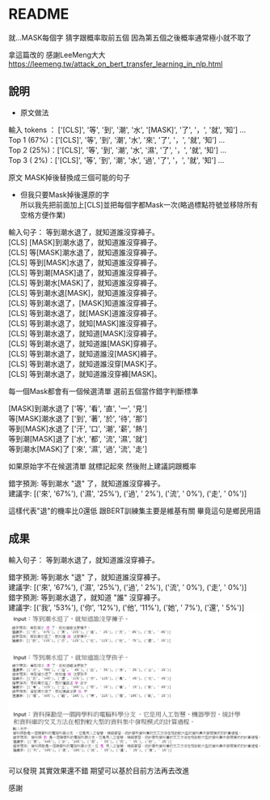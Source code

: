 README
===========================

就...MASK每個字 猜字跟概率取前五個 因為第五個之後概率通常極小就不取了

拿這篇改的 感謝LeeMeng大大  
https://leemeng.tw/attack_on_bert_transfer_learning_in_nlp.html

## 說明

* 原文做法

輸入 tokens ： ['[CLS]', '等', '到', '潮', '水', '[MASK]', '了', '，', '就', '知'] ...  
Top 1 (67%)：['[CLS]', '等', '到', '潮', '水', '來', '了', '，', '就', '知'] ...  
Top 2 (25%)：['[CLS]', '等', '到', '潮', '水', '濕', '了', '，', '就', '知'] ...  
Top 3 ( 2%)：['[CLS]', '等', '到', '潮', '水', '過', '了', '，', '就', '知'] ...

原文 MASK掉後替換成三個可能的句子

* 但我只要Mask掉後還原的字  
所以我先把前面加上[CLS]並把每個字都Mask一次(略過標點符號並移除所有空格方便作業)

輸入句子： 
等到潮水退了，就知道誰沒穿褲子。   
[CLS] [MASK]到潮水退了，就知道誰沒穿褲子。  
[CLS] 等[MASK]潮水退了，就知道誰沒穿褲子。  
[CLS] 等到[MASK]水退了，就知道誰沒穿褲子。  
[CLS] 等到潮[MASK]退了，就知道誰沒穿褲子。  
[CLS] 等到潮水[MASK]了，就知道誰沒穿褲子。  
[CLS] 等到潮水退[MASK]，就知道誰沒穿褲子。  
[CLS] 等到潮水退了，[MASK]知道誰沒穿褲子。  
[CLS] 等到潮水退了，就[MASK]道誰沒穿褲子。  
[CLS] 等到潮水退了，就知[MASK]誰沒穿褲子。  
[CLS] 等到潮水退了，就知道[MASK]沒穿褲子。  
[CLS] 等到潮水退了，就知道誰[MASK]穿褲子。  
[CLS] 等到潮水退了，就知道誰沒[MASK]褲子。  
[CLS] 等到潮水退了，就知道誰沒穿[MASK]子。  
[CLS] 等到潮水退了，就知道誰沒穿褲[MASK]。

每一個Mask都會有一個候選清單 選前五個當作錯字判斷標準

[MASK]到潮水退了 ['等', '看', '直', '一', '見']  
等[MASK]潮水退了 ['到', '著', '於', '待', '那']  
等到[MASK]水退了 ['汗', '口', '潮', '薪', '熱']  
等到潮[MASK]退了 ['水', '都', '流', '濕', '就']  
等到潮水[MASK]了 ['來', '濕', '過', '流', '走']  

如果原始字不在候選清單 就標記起來
然後附上建議詞跟概率

錯字預測: 等到潮水 "退" 了，就知道誰沒穿褲子。  
建議字: [('來', '67%'), ('濕', '25%'), ('過', ' 2%'), ('流', ' 0%'), ('走', ' 0%')]

這樣代表"退"的機率比0還低 跟BERT訓練集主要是維基有關 畢竟這句是鄉民用語

## 成果

輸入句子： 等到潮水退了，就知道誰沒穿褲子。

錯字預測: 等到潮水 "退" 了，就知道誰沒穿褲子。  
建議字: [('來', '67%'), ('濕', '25%'), ('過', ' 2%'), ('流', ' 0%'), ('走', ' 0%')]  
錯字預測: 等到潮水退了，就知道 "誰" 沒穿褲子。  
建議字: [('我', '53%'), ('你', '12%'), ('他', '11%'), ('她', ' 7%'), ('還', ' 5%')]  
![image](result.png)


可以發現 其實效果還不錯
期望可以基於目前方法再去改進

感謝
